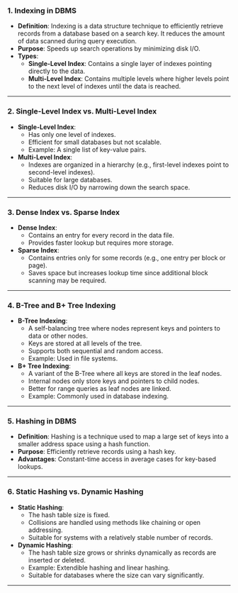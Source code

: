 

### 1. **Indexing in DBMS**
- **Definition**: Indexing is a data structure technique to efficiently retrieve records from a database based on a search key. It reduces the amount of data scanned during query execution.
- **Purpose**: Speeds up search operations by minimizing disk I/O.
- **Types**:
  - **Single-Level Index**: Contains a single layer of indexes pointing directly to the data.
  - **Multi-Level Index**: Contains multiple levels where higher levels point to the next level of indexes until the data is reached.

---

### 2. **Single-Level Index vs. Multi-Level Index**
- **Single-Level Index**:
  - Has only one level of indexes.
  - Efficient for small databases but not scalable.
  - Example: A single list of key-value pairs.
- **Multi-Level Index**:
  - Indexes are organized in a hierarchy (e.g., first-level indexes point to second-level indexes).
  - Suitable for large databases.
  - Reduces disk I/O by narrowing down the search space.

---

### 3. **Dense Index vs. Sparse Index**
- **Dense Index**:
  - Contains an entry for every record in the data file.
  - Provides faster lookup but requires more storage.
- **Sparse Index**:
  - Contains entries only for some records (e.g., one entry per block or page).
  - Saves space but increases lookup time since additional block scanning may be required.

---

### 4. **B-Tree and B+ Tree Indexing**
- **B-Tree Indexing**:
  - A self-balancing tree where nodes represent keys and pointers to data or other nodes.
  - Keys are stored at all levels of the tree.
  - Supports both sequential and random access.
  - Example: Used in file systems.
- **B+ Tree Indexing**:
  - A variant of the B-Tree where all keys are stored in the leaf nodes.
  - Internal nodes only store keys and pointers to child nodes.
  - Better for range queries as leaf nodes are linked.
  - Example: Commonly used in database indexing.

---

### 5. **Hashing in DBMS**
- **Definition**: Hashing is a technique used to map a large set of keys into a smaller address space using a hash function.
- **Purpose**: Efficiently retrieve records using a hash key.
- **Advantages**: Constant-time access in average cases for key-based lookups.

---

### 6. **Static Hashing vs. Dynamic Hashing**
- **Static Hashing**:
  - The hash table size is fixed.
  - Collisions are handled using methods like chaining or open addressing.
  - Suitable for systems with a relatively stable number of records.
- **Dynamic Hashing**:
  - The hash table size grows or shrinks dynamically as records are inserted or deleted.
  - Example: Extendible hashing and linear hashing.
  - Suitable for databases where the size can vary significantly.

---

